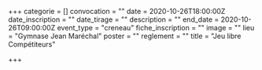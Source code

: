 +++
categorie = []
convocation = ""
date = 2020-10-26T18:00:00Z
date_inscription = ""
date_tirage = ""
description = ""
end_date = 2020-10-26T09:00:00Z
event_type = "creneau"
fiche_inscription = ""
image = ""
lieu = "Gymnase Jean Maréchal"
poster = ""
reglement = ""
title = "Jeu libre Compétiteurs"

+++

